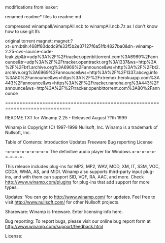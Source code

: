 
modifications from leaker:


renamed readme* files to readme.md

compressed winampall/winampAll.ncb to winampAll.ncb.7z as I don't know how to use git lfs

original torrent magnet: 
magnet:?xt=urn:btih:468ff80dcdc9fe33f5b2e37127f6a51fb4827ba0&dn=winamp-2.25-cvs-source-code-leak.zip&tr=udp%3A%2F%2Ftracker.openbittorrent.com%3A6969%2Fannounce&tr=udp%3A%2F%2Ftracker.opentrackr.org%3A1337&ws=http%3A%2F%2Fbt1.archive.org%3A6969%2Fannounce&ws=http%3A%2F%2Fbt2.archive.org%3A6969%2Fannounce&ws=http%3A%2F%2F1337.abcvg.info%3A80%2Fannounce&ws=https%3A%2F%2Fxtremex.herokuapp.com%3A443%2Fannounce&ws=https%3A%2F%2Ftracker.nanoha.org%3A443%2Fannounce&ws=http%3A%2F%2Ftracker.openbittorrent.com%3A80%2Fannounce




=============================================================================

README.TXT for Winamp 2.25 - Released August ??th 1999

Winamp is Copyright (C) 1997-1999 Nullsoft, Inc.
Winamp is a trademark of Nullsoft, Inc.

Table of Contents:
  Introduction
  Updates
  Freeware
  Bug reporting
  License

-=-=-=-=-=-=-=-=-= The definitive audio player for Windows =-=-=-=-=-=-=-=-=-

This release includes plug-ins for MP3, MP2, WAV, MOD, XM, IT, S3M, VOC, CDDA, 
WMA, AS, and MIDI. Winamp also supports third-party input plug-ins, and with 
them can support SID, VQF, RA, AAC, and more. 
Check http://www.winamp.com/plugins for plug-ins that add support for more types.


Updates:
  You can go to http://www.winamp.com/ for updates. Feel free to visit 
  http://www.nullsoft.com/ for other Nullsoft projects.

Shareware: 
  Winamp is freeware. Enter licensing info here.
 
Bug reporting:
  To report bugs, please visit our online bug report form at 
  http://www.winamp.com/support/feedback.html
  

License:



